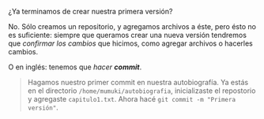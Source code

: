 ¿Ya terminamos de crear nuestra primera versión?

No. Sólo creamos un repositorio, y agregamos archivos a éste, pero ésto no es suficiente: siempre que queramos crear una nueva versión tendremos que _confirmar los cambios_ que hicimos, como agregar archivos o hacerles cambios. 

O en inglés: tenemos que _hacer **commit**_. 

> Hagamos nuestro primer commit en nuestra autobiografía. Ya estás en el directorio `/home/mumuki/autobiografia`, inicializaste el repostorio y agregaste `capitulo1.txt`. Ahora hacé `git commit -m "Primera versión"`.


